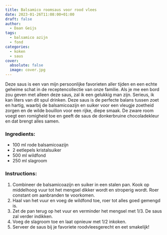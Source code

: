```yaml
---
title: Balsamico roomsaus voor rood vlees
date: 2023-01-26T11:08:00+01:00
draft: false
author:
  - Daan Geijs
tags:
  - balsamico azijn
  - fond
categories:
  - koken
  - saus
cover:
  absolute: false
  image: cover.jpg
---
```

Deze saus is een van mijn persoonlijke favorieten aller tijden en een echte geheime schat in de receptencollectie van onze familie. Als je me een bord zou geven met alleen deze saus, zal ik een gelukkig man zijn. Serieus, ik kan liters van dit spul drinken. Deze saus is de perfecte balans tussen zoet en hartig, waarbij de balsamicoazijn en suiker voor een vleugje zoetheid zorgen en de wilde bouillon voor een rijke, diepe smaak. De zware room voegt een romigheid toe en geeft de saus de donkerbruine chocoladekleur en dat brengt alles samen.
### Ingredients:

- 100 ml rode balsamicoazijn
- 2 eetlepels kristalsuiker
- 500 ml wildfond
- 250 ml slagroom

### Instructions:

1. Combineer de balsamicoazijn en suiker in een stalen pan. Kook op middelhoog vuur tot het mengsel dikker wordt en stroperig wordt. Roer constant om aanbranden te voorkomen.
2. Haal van het vuur en voeg de wildfond toe, roer tot alles goed gemengd is.
3. Zet de pan terug op het vuur en verminder het mengsel met 1/3. De saus zal verder indikken.
4. Voeg de slagroom toe en laat opnieuw met 1/2 inkoken.
5. Serveer de saus bij je favoriete roodvleesgerecht en eet smakelijk!